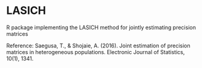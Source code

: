 # LASICH

R package implementing the LASICH method for jointly estimating precision matrices

Reference: Saegusa, T., & Shojaie, A. (2016). Joint estimation of precision matrices in heterogeneous populations. Electronic Journal of Statistics, 10(1), 1341.
